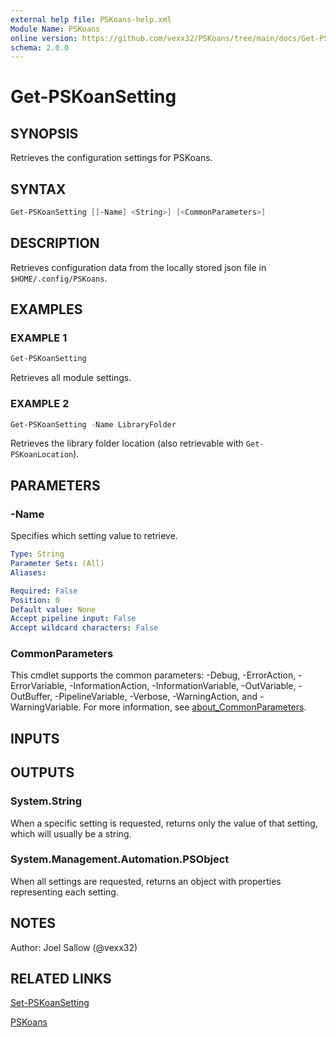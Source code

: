```yaml
---
external help file: PSKoans-help.xml
Module Name: PSKoans
online version: https://github.com/vexx32/PSKoans/tree/main/docs/Get-PSKoanSetting.md
schema: 2.0.0
---
```


# Get-PSKoanSetting

## SYNOPSIS

Retrieves the configuration settings for PSKoans.

## SYNTAX

```powershell
Get-PSKoanSetting [[-Name] <String>] [<CommonParameters>]
```

## DESCRIPTION

Retrieves configuration data from the locally stored json file in `$HOME/.config/PSKoans`.

## EXAMPLES

### EXAMPLE 1

```powershell
Get-PSKoanSetting
```

Retrieves all module settings.

### EXAMPLE 2

```powershell
Get-PSKoanSetting -Name LibraryFolder
```

Retrieves the library folder location (also retrievable with `Get-PSKoanLocation`).

## PARAMETERS

### -Name

Specifies which setting value to retrieve.

```yaml
Type: String
Parameter Sets: (All)
Aliases:

Required: False
Position: 0
Default value: None
Accept pipeline input: False
Accept wildcard characters: False
```

### CommonParameters

This cmdlet supports the common parameters: -Debug, -ErrorAction, -ErrorVariable, -InformationAction, -InformationVariable, -OutVariable, -OutBuffer, -PipelineVariable, -Verbose, -WarningAction, and -WarningVariable. For more information, see [about_CommonParameters](http://go.microsoft.com/fwlink/?LinkID=113216).

## INPUTS

## OUTPUTS

### System.String

When a specific setting is requested, returns only the value of that setting, which will usually be a string.

### System.Management.Automation.PSObject

When all settings are requested, returns an object with properties representing each setting.

## NOTES

Author: Joel Sallow (@vexx32)

## RELATED LINKS

[Set-PSKoanSetting](https://github.com/vexx32/PSKoans/tree/main/docs/Set-PSKoanSetting.md)

[PSKoans](https://github.com/vexx32/PSKoans/tree/main/docs/PSKoans.md)
